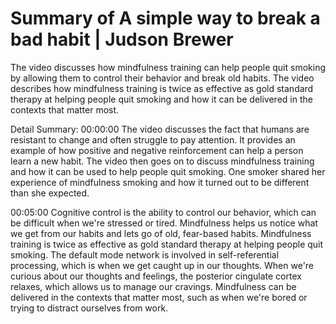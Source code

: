 # Summary of A simple way to break a bad habit | Judson Brewer

The video discusses how mindfulness training can help people quit smoking by allowing them to control their behavior and break old habits. The video describes how mindfulness training is twice as effective as gold standard therapy at helping people quit smoking and how it can be delivered in the contexts that matter most.

Detail Summary: 
00:00:00
The video discusses the fact that humans are resistant to change and often struggle to pay attention. It provides an example of how positive and negative reinforcement can help a person learn a new habit. The video then goes on to discuss mindfulness training and how it can be used to help people quit smoking. One smoker shared her experience of mindfulness smoking and how it turned out to be different than she expected.

00:05:00
Cognitive control is the ability to control our behavior, which can be difficult when we're stressed or tired. Mindfulness helps us notice what we get from our habits and lets go of old, fear-based habits. Mindfulness training is twice as effective as gold standard therapy at helping people quit smoking. The default mode network is involved in self-referential processing, which is when we get caught up in our thoughts. When we're curious about our thoughts and feelings, the posterior cingulate cortex relaxes, which allows us to manage our cravings. Mindfulness can be delivered in the contexts that matter most, such as when we're bored or trying to distract ourselves from work.

